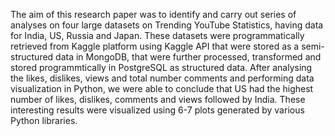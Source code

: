 The aim of this research paper was to identify and carry out series of analyses on four large datasets on Trending YouTube Statistics, having data for India, US, Russia and Japan. These datasets were programmatically retrieved from Kaggle platform using Kaggle API that were stored as a semi-structured data in MongoDB, that were further processed, transformed and stored programmtically in PostgreSQL as structured data. After analysing the likes, dislikes, views and total number comments and performing data visualization in Python, we were able to conclude that US had the highest number of likes, dislikes, comments and views followed by India. These interesting results were visualized using 6-7 plots generated by various Python libraries.
